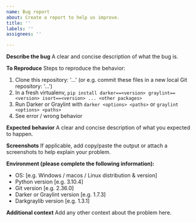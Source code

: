 ```yaml
---
name: Bug report
about: Create a report to help us improve.
title: ''
labels: ''
assignees: ''

---
```


<!--

    NOTE:

    To ask for help using Darkgraylib, Darker or Graylint, please use Discussions (see
    the top of the respective repositories).
    This form is only for reporting bugs to Darkgraylib.

-->

**Describe the bug**
A clear and concise description of what the bug is.

**To Reproduce**
Steps to reproduce the behavior:
1. Clone this repository: '...' (or e.g. commit these files in a new local Git repository: '...')
2. In a fresh virtualenv,
   `pip install darker==<version> graylint==<version> isort==<version> ... <other packages>`
3. Run Darker or Graylint with `darker <options> <paths>` or `graylint <options> <paths>`
4. See error / wrong behavior

**Expected behavior**
A clear and concise description of what you expected to happen.

**Screenshots**
If applicable, add copy/paste the output or attach a screenshots to help explain your problem.

**Environment (please complete the following information):**
 - OS: [e.g. Windows / macos / Linux distribution & version]
 - Python version [e.g. 3.10.4]
 - Git version [e.g. 2.36.0]
 - Darker or Graylint version [e.g. 1.7.3]
 - Darkgraylib version [e.g. 1.3.1]

**Additional context**
Add any other context about the problem here.
